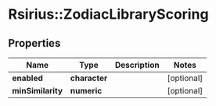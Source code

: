 # Rsirius::ZodiacLibraryScoring


## Properties
Name | Type | Description | Notes
------------ | ------------- | ------------- | -------------
**enabled** | **character** |  | [optional] 
**minSimilarity** | **numeric** |  | [optional] 


